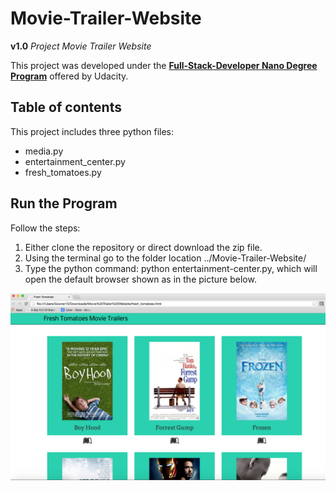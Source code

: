 # Movie-Trailer-Website
**v1.0** *Project Movie Trailer Website*

This project was developed under the [**Full-Stack-Developer Nano Degree Program**](https://www.udacity.com/course/nd004) offered by Udacity.

**Table of contents**
-----------------------------------------------------------
This project includes three python files: 

- media.py
- entertainment_center.py 
- fresh_tomatoes.py

Run the Program
------------------------
Follow the steps:
  1. Either clone the repository or direct download the zip file.
  2. Using the terminal go to the folder location ../Movie-Trailer-Website/
  3. Type the python command: python entertainment-center.py, which will open the default browser shown as in the picture below.
  
 
![alt text](https://github.com/biratrai/Movie-Trailer-Website/blob/master/Success%20scenario/success_result.png)  






